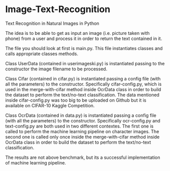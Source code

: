 # Image-Text-Recognition
Text Recognition in Natural Images in Python

The idea is to be able to get as input an image (i.e. picture taken with phone) from a user and process it in order to return the text contained in it.

The file you should look at first is main.py. This file instantiates classes and calls appropriate classes methods.

Class UserData (contained in userimageski.py) is instantiated passing to the constructor the image filename to be processed.

Class Cifar (contained in cifar.py) is instantiated passing a config file (with all the parameters) to the constructor. Specifically cifar-config.py, which is used in the merge-with-cifar method inside OcrData class in order to build the dataset to perform the text/no-text classification. The data mentioned inside cifar-config.py was too big to be uploaded on Github but it is available on CIFAR-10 Kaggle Competition.

Class OcrData (contained in data.py) is instantiated passing a config file (with all the parameters) to the constructor. Specifically ocr-config.py and text-config.py are both used in two different contextes. The first one is called to perform the machine learning pipeline on character images. The second one is called only once inside the merge-with-cifar method inside OcrData class in order to build the dataset to perform the text/no-text classification.

The results are not above benchmark, but its a successful implementation of machine learning pipeline.


